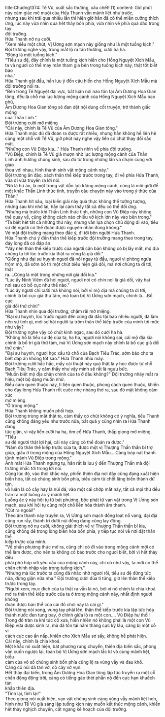title:Chương1374: Tế Vũ, xuất sắc thưởng, xấu chết! (1)
content:
Giờ phút này cảm giác mê muội của Hứa Thanh vẫn mãnh liệt như trước,<br>nhưng sau khi trải qua nhiều lần thì hiện giờ hắn đã có thể miễn cưỡng thích<br>ứng, lúc này vừa nhìn qua hết thảy bốn phía, vừa nhìn về phía quả đào trong tay<br>đội trưởng.<br>Hứa Thanh nở nụ cười.<br>"Xem hiểu một chút, Vị Ương sơn mạch này giống như là một tuồng kịch."<br>Đội trưởng nghe vậy, trong mắt lộ ra tán thưởng, cười ha ha.<br>"Đúng là một tuồng kịch."<br>"Tiểu sư đệ, đây chính là một tuồng kịch hiến cho Hồng Nguyệt Xích Mẫu,<br>ta và ngươi có thể may mắn tham gia bên trong tuồng kịch này, thật tốt biết bao<br>nha."<br>Hứa Thanh gật đầu, hắn lưu ý đến câu hiến cho Hồng Nguyệt Xích Mẫu mà<br>đội trưởng nói ra.<br>"Bên trong Tế Nguyệt đại vực, bất luận nơi nào tồn tại Âm Dương Hoa Gian<br>tông, đều là chỗ mà lực lượng mộng cảnh của Hồng Nguyệt Xích Mẫu bao phủ,<br>Âm Dương Hoa Gian tông sẽ đan dệt nội dung cốt truyện, trở thành giấc mộng<br>của Thần Linh."<br>Đội trưởng cười mở miệng<br>"Cái này, chính là Tế Vũ của Âm Dương Hoa Gian tông."<br>Hứa Thanh mặc dù đã đoán ra được rất nhiều, nhưng hắn không hề liên hệ<br>cùng một chỗ với Tế Vũ, giờ phút này nghe vậy liền có chút thay đổi sắc mặt.<br>"Những con Vũ Điệp kia..." Hứa Thanh nhìn về phía đội trưởng.<br>"Vũ Điệp, chính là Tế Vũ giả mượn nhờ lực lượng mộng cảnh của Thần<br>Linh ảnh hưởng chúng sinh, sau đó từ trong những lần va chạm cùng với giao<br>thoa với nhau, hình thành sinh vật mộng cảnh này."<br>Đội trưởng ăn đào, xách thân thể kiếp trước trong tay, đi về phía Hứa Thanh,<br>vừa đi vừa truyền ra lời nói.<br>"Nó là hư ảo, là một trong vật dẫn lực lượng mộng cảnh, cũng là môi giới để<br>một khắc Thần Linh thức tỉnh, truyền câu chuyện này vào trong ý thức của<br>Thần."<br>Hứa Thanh hít sâu, loại kiến giải này quả thực không thể tưởng tượng,<br>nhưng sau khi nhớ lại, hắn lại cảm thấy tất cả đều có thể đối ứng.<br>"Nhưng mà trước khi Thần Linh thức tỉnh, những con Vũ Điệp này không<br>thể quay về, cũng không cách nào chiếu vở kịch lớn này vào bên trong."<br>“Ta biết hết tất cả những thứ này, nhưng vẫn lựa chọn chủ động đi vào, tiểu<br>sư đệ ngươi có thể đoán được nguyên nhân đúng không."<br>Vẻ mặt đội trưởng mang theo đắc ý, đi tới bên người Hứa Thanh.<br>Hứa Thanh chú ý đến thân thể kiếp trước đội trưởng mang theo trong tay,<br>đáy lòng đã có đáp án.<br>"Vậy nên thân thể kiếp trước của ngươi căn bản không có bị lấy mất, mộ địa<br>chúng ta tới lúc trước kia thật ra cũng là giả dối."<br>"Giống như đại sư huynh ngươi đã nói ngay từ đầu, ngươi vì phòng ngừa<br>trộm mộ, đã sớm bố trí một chút biểu hiện giả dối, mà nơi chúng ta đi tới, thật<br>ra….Cũng là một trong những nơi giả dối kia."<br>"Lúc ấy Ninh Viêm đã hỏi ngươi, ngươi nói có chín nơi là giả dối, vậy hai<br>nơi sau có bố cục như thế nào."<br>"Lúc ấy ngươi chỉ cười mà không nói, bởi vì mộ địa mà chúng ta đi tới,<br>chính là bố cục giả thứ tám, mà toàn bộ Vị Ương sơn mạch, chính là….Bố cục<br>giả dối thứ chín!"<br>Hứa Thanh nhìn qua đội trưởng, chậm rãi mở miệng.<br>"Đại sư huynh, lúc trước ngươi đến cùng đã đắc tội bao nhiêu người, đã làm<br>nên sự tình gì, mới sợ hãi người ta trộm thân thể kiếp trước của mình tới mức<br>như vậy?<br>Đội trưởng nghe vậy có chút kinh ngạc, sau đó cười ha hả.<br>"Không hổ là tiểu sư đệ của ta, ha ha, ngươi nói không sai, cái mộ địa kia<br>chính là bố trí giả thứ tám, mà Vị Ương sơn mạch này chính là bố cục giả dối<br>thứ chín."<br>"Đại sư huynh, ngươi học xấu từ chỗ của Bạch Tiêu Trác, sớm báo cho ta<br>biết đáp án không tốt sao." Hứa Thanh nhíu mày.<br>Đội trưởng cười hắc hắc, mấy cái thuật này quả thật là y học được từ chỗ<br>Bạch Tiêu Trác, y cảm thấy như vậy mình sẽ rất là ngưu bức.<br>"Muốn biết mộ địa chân chính của ta ở đâu không?" Đội trưởng nháy mắt ra<br>hiệu, một bộ dạng muốn nhử.<br>Biểu cảm quen thuộc này, ti tiện quen thuộc, phong cách quen thuộc, khiến<br>cho đáy lòng Hứa Thanh rốt cuộc nhẹ nhàng thở ra, sau đó mặt không cảm xúc<br>mở miệng.<br>"Ở trong mộng."<br>Hứa Thanh không muốn phối hợp.<br>Đội trưởng trừng mắt thật to, cảm thấy có chút không có ý nghĩa, tiểu Thanh<br>cũng không đáng yêu như trước nữa, bất quá y cũng nhìn ra Hứa Thanh đang<br>tức giận, vì vậy liền cười ha ha, ôm cổ Hứa Thanh, thấp giọng mở miệng. "Tiểu<br>sư đệ ngươi thật lợi hại, cái này cũng có thể đoán ra được."<br>"Năm đó thân thể kiếp trước của ta, được một vị Thượng Thần thần bí trợ<br>giúp, giấu ở trong mộng của Hồng Nguyệt Xích Mẫu….Càng bóp nát thành<br>từnh mảnh Vũ Điệp trong mộng."<br>Ánh mắt Hứa Thanh ngưng tụ, hắn rất là lưu ý đến Thượng Thần mà đội<br>trưởng nhắc tới trong lời nói.<br>Cùng lúc đó, vào thời khắc này, phiến thiên địa nơi đây cũng đang xuất hiện<br>biến hóa, tất cả chúng sinh bốn phía, biểu cảm từ chết lặng biến thành dữ tợn,<br>vô luận là cỏ cây hay là núi đá, vào một cái chớp mắt này, tất cả mọi thứ đều<br>tràn ra một luồng ác ý mãnh liệt.<br>Luồng ác ý này hội tụ từ bát phương, bộc phát từ vạn vật trong Vị Ương sơn<br>mạch, sau khi hội tụ cùng một chỗ liền hóa thành âm thanh.<br>"Cút ra ngoài!"<br>Theo âm thanh này truyền ra, Vị Ương sơn mạch đồng loạt nổ vang, đại địa<br>cũng run rẩy, thành trì dưới núi đồng dạng cũng lay động.<br>Đội trưởng nở nụ cười, không giải thích về vị Thượng Thần thần bí kia,<br>cũng không để trong lòng biến hóa bốn phía, y tiếp tục nói về nơi đặt thân thể<br>kiếp trước của mình.<br>"Về phần phương thức mở ra, cũng chỉ có đi vào trong mộng cảnh mới có<br>thể làm được, cho nên ta không có báo trước cho ngươi biết, bởi vì hết thảy đều<br>phải phù hợp với yêu cầu của mộng cảnh này, chỉ có như vậy, ta mới có thể<br>chân chính nhập vào trong tuồng kịch."<br>"Nhưng mà lúc trước ta cũng đã nhắc nhở ngươi rồi, tiểu sư đệ đừng tức<br>nữa, đừng giận nữa nha." Đội trưởng cười đùa tí tửng, giơ lên thân thể kiếp<br>trước trong tay.<br>"Ngươi xem, mục đích của ta thật ra vẫn là nó, bởi vì nó chính là chìa khoá<br>mở ra thân thể kiếp trước của ta ở trong mộng cảnh này, nhất định ngươi không<br>đoán được bản thể của cái đồ chơi này là cái gì."<br>Đội trưởng nói xong, vung tay phải lên, thân thể kiếp trước kia lập tức hóa<br>thành nước đen tung bay, ở chính giữa lộ ra một con…. Vũ Điệp hư thối!<br>Trong đó tràn ra khí tức cổ xưa, hiển nhiên nó không phải là một con Vũ<br>Điệp vừa được sinh ra, mà đã tồn tại năm tháng cực kỳ lâu, càng bị một cỗ vị<br>cách cực cao ẩn nấp, khiến cho Xích Mẫu sơ sẩy, không hề phát hiện.<br>Cái này, chính là chìa khoá.<br>Một khắc nó xuất hiện, bát phương rung chuyển, thiên địa biến sắc, phong<br>vân cuốn ngược lại, toàn bộ Vị Ương sơn mạch lắc lư vô cùng mãnh liệt, biểu<br>cảm của vô số chúng sinh bốn phía cũng lộ ra vùng vẫy và đau khổ.<br>Càng có núi đá tan vỡ, cỏ cây vỡ vụn.<br>Hết thảy đại biến, trong Âm Dương Hoa Gian tông lập tức truyền ra một cỗ<br>chấn động động trời, càng có tiếng gào thét phẫn nộ đến cực hạn khuếch tán<br>khắp thiên địa.<br>"Tỉnh lại, tỉnh lại!"<br>Theo giọng nói xuất hiện, vạn vật chúng sinh càng vùng vẫy mãnh liệt hơn,<br>hình như Tế Vũ giả sáng lập tuồng kịch này muốn kết thúc mộng cảnh, khiến<br>hết thảy nghịch chuyển, cắt ngang kế hoạch của đội trưởng.